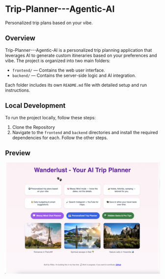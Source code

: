 # Trip-Planner---Agentic-AI
Personalized trip plans based on your vibe.

## Overview

Trip-Planner---Agentic-AI is a personalized trip planning application that leverages AI to generate custom itineraries based on your preferences and vibe. The project is organized into two main folders:

- `frontend/` — Contains the web user interface.
- `backend/` — Contains the server-side logic and AI integration.

Each folder includes its own `README.md` file with detailed setup and run instructions.

## Local Development

To run the project locally, follow these steps:

1. Clone the Repository
2. Navigate to the `frontend` and `backend` directories and install the required dependencies for each. Follow the other steps.

## Preview

![Trip Planner AI Frontend Preview](trip_planner_ai_full/frontend/src/assets/readme.png)

